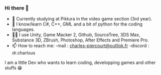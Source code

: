 ### Hi there 👋
- 🏫 Currently studying at Piktura in the video game section (3rd year).
- 🥽 I know/learn C#, C++, GML and a bit of python for the coding languages.
- 👨‍💻 I use Unity, Game Macker 2, Github, SourceTree, 3DS Max, Substance 3D, ZBrush, Photoshop, After Effects and Premiere Pro.
- 📫 How to reach me:
-mail : charles-piercourt@outllok.fr
-discord : dr.charlous

I am a little Dev who wants to learn coding, developping games and other stuffs 😁
<!--
Currently studying at Piktura in the video game section (3rd year).
I know/learn C#, C++, GML and a bit of python for the coding languages.
I use Unity, Game Macker 2, Github, SourceTree, 3DS Max, Substance 3D, ZBrush, Photoshop, After Effects and Premiere Pro

I am a little Dev who wants to learn coding, developping games and other stuffs :)

**Dr-Charlous/Dr-Charlous** is a ✨ _special_ ✨ repository because its `README.md` (this file) appears on your GitHub profile.

Here are some ideas to get you started:

- 🔭 I’m currently working on ...
- 🌱 I’m currently learning ...
- 👯 I’m looking to collaborate on ...
- 🤔 I’m looking for help with ...
- 💬 Ask me about ...
- 📫 How to reach me: ...
- 😄 Pronouns: ...
- ⚡ Fun fact: ...
-->
